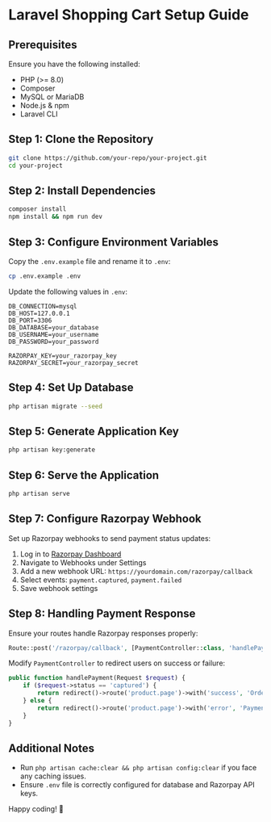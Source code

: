 # Laravel Shopping Cart Setup Guide

## Prerequisites
Ensure you have the following installed:
- PHP (>= 8.0)
- Composer
- MySQL or MariaDB
- Node.js & npm
- Laravel CLI

## Step 1: Clone the Repository
```sh
git clone https://github.com/your-repo/your-project.git
cd your-project
```

## Step 2: Install Dependencies
```sh
composer install
npm install && npm run dev
```

## Step 3: Configure Environment Variables
Copy the `.env.example` file and rename it to `.env`:
```sh
cp .env.example .env
```
Update the following values in `.env`:
```env
DB_CONNECTION=mysql
DB_HOST=127.0.0.1
DB_PORT=3306
DB_DATABASE=your_database
DB_USERNAME=your_username
DB_PASSWORD=your_password

RAZORPAY_KEY=your_razorpay_key
RAZORPAY_SECRET=your_razorpay_secret
```

## Step 4: Set Up Database
```sh
php artisan migrate --seed
```

## Step 5: Generate Application Key
```sh
php artisan key:generate
```

## Step 6: Serve the Application
```sh
php artisan serve
```

## Step 7: Configure Razorpay Webhook
Set up Razorpay webhooks to send payment status updates:
1. Log in to [Razorpay Dashboard](https://dashboard.razorpay.com/)
2. Navigate to Webhooks under Settings
3. Add a new webhook URL: `https://yourdomain.com/razorpay/callback`
4. Select events: `payment.captured`, `payment.failed`
5. Save webhook settings

## Step 8: Handling Payment Response
Ensure your routes handle Razorpay responses properly:
```php
Route::post('/razorpay/callback', [PaymentController::class, 'handlePayment'])->name('razorpay.callback');
```
Modify `PaymentController` to redirect users on success or failure:
```php
public function handlePayment(Request $request) {
    if ($request->status == 'captured') {
        return redirect()->route('product.page')->with('success', 'Order has been placed successfully!');
    } else {
        return redirect()->route('product.page')->with('error', 'Payment failed, please try again.');
    }
}
```

## Additional Notes
- Run `php artisan cache:clear && php artisan config:clear` if you face any caching issues.
- Ensure `.env` file is correctly configured for database and Razorpay API keys.

Happy coding! 🚀

